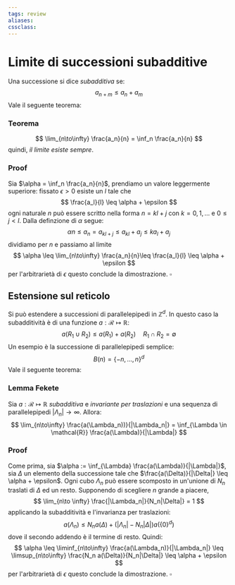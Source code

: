 ```yaml
---
tags: review
aliases:
cssclass:
---
```

 
# Limite di successioni subadditive
Una successione si dice _subadditiva_ se:
$$
a_{n+m} \leq a_n + a_m
$$
Vale il seguente teorema:
### Teorema
$$
\lim_{n\to\infty} \frac{a_n}{n} = \inf_n \frac{a_n}{n}
$$
quindi, _il limite esiste sempre_.

### Proof
Sia $\alpha = \inf_n \frac{a_n}{n}$, prendiamo un valore leggermente superiore: fissato $\epsilon > 0$ esiste un $l$ tale che
$$
 \frac{a_l}{l} \leq \alpha + \epsilon
$$
ogni naturale $n$ può essere scritto nella forma $n = kl + j$ con $k = 0,1,\dots$ e $0 \leq j < l$.
Dalla definzione di $\alpha$ segue:
$$
\alpha n \leq a_n = a_{kl+j} \leq a_{kl} + a_j \leq k a_l + a_j
$$
dividiamo per $n$ e passiamo al limite
$$
\alpha \leq \lim_{n\to\infty} \frac{a_n}{n}\leq \frac{a_l}{l} \leq \alpha + \epsilon
$$
per l'arbitrarietà di $\epsilon$ questo conclude la dimostrazione. $\square$

## Estensione sul reticolo
Si può estendere a successioni di parallelepipedi in $\mathbb{Z}^d$. In questo caso la subadditività è di una funzione $a : \mathcal{R} \mapsto \mathbb{R}$:
$$
a(R_1 \cup R_2) \leq a(R_1) + a(R_2) \quad R_1 \cap R_2 = \emptyset
$$
Un esempio è la successione di parallelepipedi semplice:
$$
B(n) = \{-n,\dots,n\}^d
$$
Vale il seguente teorema:
### Lemma Fekete
Sia $a : \mathcal{R} \mapsto \mathbb{R}$ _subadditiva_ e _invariante per traslazioni_ e una sequenza di parallelepipedi $|\Lambda_n| \to \infty$. Allora:
$$
\lim_{n\to\infty} \frac{a(\Lambda_n))}{|\Lambda_n|} = \inf_{\Lambda \in \mathcal{R}} \frac{a(\Lambda)}{|\Lambda|}
$$
### Proof
Come prima, sia $\alpha := \inf_{\Lambda} \frac{a(\Lambda)}{|\Lambda|}$, sia $\Delta$ un elemento della successione tale che $\frac{a(\Delta)}{|\Delta|} \leq \alpha + \epsilon$. 
Ogni cubo $\Lambda_n$ può essere scomposto in un'unione di  $N_n$ traslati di $\Delta$ ed un resto. Supponendo di scegliere $n$ grande a piacere, 
$$
\lim_{n\to \infty} \frac{|\Lambda_n|}{N_n|\Delta|} = 1
$$
applicando la subadditività e l'invarianza per traslazioni:
$$
a(\Lambda_n) \leq N_n a(\Delta) + (|\Lambda_n|-N_n|\Delta|)a(\{0\}^d)
$$
dove il secondo addendo è il termine di resto.
Quindi:
$$
\alpha \leq \liminf_{n\to\infty} \frac{a(\Lambda_n)}{|\Lambda_n|} \leq \limsup_{n\to\infty} \frac{N_n a(\Delta)}{N_n|\Delta|} \leq \alpha + \epsilon
$$
per l'arbitrarietà di $\epsilon$ questo conclude la dimostrazione. $\square$
